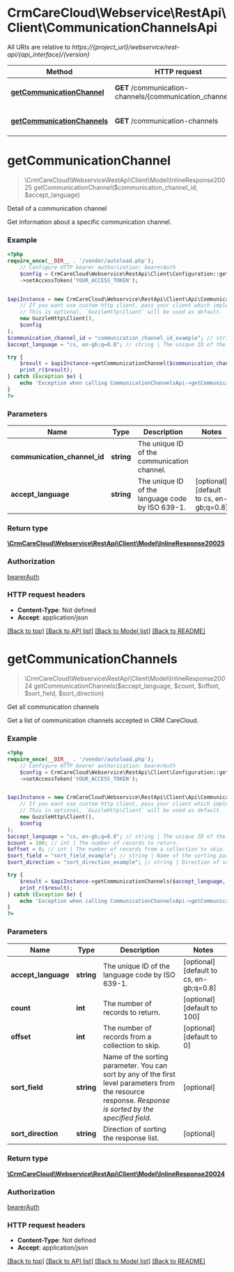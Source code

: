 # CrmCareCloud\Webservice\RestApi\Client\CommunicationChannelsApi

All URIs are relative to *https://{project_url}/webservice/rest-api/{api_interface}/{version}*

Method | HTTP request | Description
------------- | ------------- | -------------
[**getCommunicationChannel**](CommunicationChannelsApi.md#getcommunicationchannel) | **GET** /communication-channels/{communication_channel_id} | Detail of a communication channel
[**getCommunicationChannels**](CommunicationChannelsApi.md#getcommunicationchannels) | **GET** /communication-channels | Get all communication channels

# **getCommunicationChannel**
> \CrmCareCloud\Webservice\RestApi\Client\Model\InlineResponse20025 getCommunicationChannel($communication_channel_id, $accept_language)

Detail of a communication channel

Get information about a specific communication channel.

### Example
```php
<?php
require_once(__DIR__ . '/vendor/autoload.php');
    // Configure HTTP bearer authorization: bearerAuth
    $config = CrmCareCloud\Webservice\RestApi\Client\Configuration::getDefaultConfiguration()
    ->setAccessToken('YOUR_ACCESS_TOKEN');


$apiInstance = new CrmCareCloud\Webservice\RestApi\Client\Api\CommunicationChannelsApi(
    // If you want use custom http client, pass your client which implements `GuzzleHttp\ClientInterface`.
    // This is optional, `GuzzleHttp\Client` will be used as default.
    new GuzzleHttp\Client(),
    $config
);
$communication_channel_id = "communication_channel_id_example"; // string | The unique ID of the communication channel.
$accept_language = "cs, en-gb;q=0.8"; // string | The unique ID of the language code by ISO 639-1.

try {
    $result = $apiInstance->getCommunicationChannel($communication_channel_id, $accept_language);
    print_r($result);
} catch (Exception $e) {
    echo 'Exception when calling CommunicationChannelsApi->getCommunicationChannel: ', $e->getMessage(), PHP_EOL;
}
?>
```

### Parameters

Name | Type | Description  | Notes
------------- | ------------- | ------------- | -------------
 **communication_channel_id** | **string**| The unique ID of the communication channel. |
 **accept_language** | **string**| The unique ID of the language code by ISO 639-1. | [optional] [default to cs, en-gb;q&#x3D;0.8]

### Return type

[**\CrmCareCloud\Webservice\RestApi\Client\Model\InlineResponse20025**](../Model/InlineResponse20025.md)

### Authorization

[bearerAuth](../../README.md#bearerAuth)

### HTTP request headers

 - **Content-Type**: Not defined
 - **Accept**: application/json

[[Back to top]](#) [[Back to API list]](../../README.md#documentation-for-api-endpoints) [[Back to Model list]](../../README.md#documentation-for-models) [[Back to README]](../../README.md)

# **getCommunicationChannels**
> \CrmCareCloud\Webservice\RestApi\Client\Model\InlineResponse20024 getCommunicationChannels($accept_language, $count, $offset, $sort_field, $sort_direction)

Get all communication channels

Get a list of communication channels accepted in CRM CareCloud.

### Example
```php
<?php
require_once(__DIR__ . '/vendor/autoload.php');
    // Configure HTTP bearer authorization: bearerAuth
    $config = CrmCareCloud\Webservice\RestApi\Client\Configuration::getDefaultConfiguration()
    ->setAccessToken('YOUR_ACCESS_TOKEN');


$apiInstance = new CrmCareCloud\Webservice\RestApi\Client\Api\CommunicationChannelsApi(
    // If you want use custom http client, pass your client which implements `GuzzleHttp\ClientInterface`.
    // This is optional, `GuzzleHttp\Client` will be used as default.
    new GuzzleHttp\Client(),
    $config
);
$accept_language = "cs, en-gb;q=0.8"; // string | The unique ID of the language code by ISO 639-1.
$count = 100; // int | The number of records to return.
$offset = 0; // int | The number of records from a collection to skip.
$sort_field = "sort_field_example"; // string | Name of the sorting parameter. You can sort by any of the first level parameters from the resource response. *Response is sorted by the specified field.*
$sort_direction = "sort_direction_example"; // string | Direction of sorting the response list.

try {
    $result = $apiInstance->getCommunicationChannels($accept_language, $count, $offset, $sort_field, $sort_direction);
    print_r($result);
} catch (Exception $e) {
    echo 'Exception when calling CommunicationChannelsApi->getCommunicationChannels: ', $e->getMessage(), PHP_EOL;
}
?>
```

### Parameters

Name | Type | Description  | Notes
------------- | ------------- | ------------- | -------------
 **accept_language** | **string**| The unique ID of the language code by ISO 639-1. | [optional] [default to cs, en-gb;q&#x3D;0.8]
 **count** | **int**| The number of records to return. | [optional] [default to 100]
 **offset** | **int**| The number of records from a collection to skip. | [optional] [default to 0]
 **sort_field** | **string**| Name of the sorting parameter. You can sort by any of the first level parameters from the resource response. *Response is sorted by the specified field.* | [optional]
 **sort_direction** | **string**| Direction of sorting the response list. | [optional]

### Return type

[**\CrmCareCloud\Webservice\RestApi\Client\Model\InlineResponse20024**](../Model/InlineResponse20024.md)

### Authorization

[bearerAuth](../../README.md#bearerAuth)

### HTTP request headers

 - **Content-Type**: Not defined
 - **Accept**: application/json

[[Back to top]](#) [[Back to API list]](../../README.md#documentation-for-api-endpoints) [[Back to Model list]](../../README.md#documentation-for-models) [[Back to README]](../../README.md)

